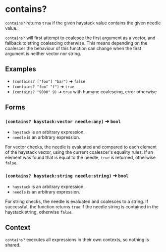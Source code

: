 # contains?

`contains?` returns `true` if the given haystack value contains the given needle
value.

`contains?` will first attempt to coalesce the first argument as a vector, and
fallback to string coalescing otherwise. This means depending on the coalescer
the behaviour of this function can change when the first argument is neither
vector nor string.

## Examples

* `(contains? ["foo"] "bar")` ➜ `false`
* `(contains? "foo" "f")` ➜ `true`
* `(contains? "9000" 9)` ➜ `true` with humane coalescing, error otherwise

## Forms

### `(contains? haystack:vector needle:any)` ➜ `bool`

* `haystack` is an arbitrary expression.
* `needle` is an arbitrary expression.

For vector checks, the needle is evaluated and compared to each element of the
haystack vector, using the current coalescer's equality rules. If an element was
found that is equal to the needle, `true` is returned, otherwise `false`.

### `(contains? haystack:string needle:string)` ➜ `bool`

* `haystack` is an arbitrary expression.
* `needle` is an arbitrary expression.

For string checks, the needle is evaluated and coalesces to a string. If
successful, the function returns `true` if the needle string is contained in the
haystack string, otherwise `false`.

## Context

`contains?` executes all expressions in their own contexts, so nothing is shared.
